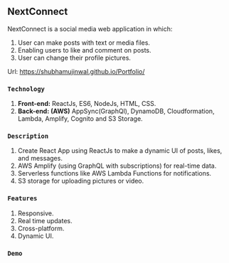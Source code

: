 ## NextConnect
NextConnect is a social media web application in which:
1. User can make posts with text or media files.
2. Enabling users to like and comment on posts.
3. User can change their profile pictures.

Url: https://shubhamujinwal.github.io/Portfolio/

### `Technology`
1. **Front-end:** ReactJs, ES6, NodeJs, HTML, CSS.
2. **Back-end: (AWS)** AppSync(GraphQl), DynamoDB, Cloudformation, Lambda, Amplify, Cognito and S3 Storage.

### `Description`
1. Create React App using ReactJs to make a dynamic UI of posts, likes, and messages.
2. AWS Amplify (using GraphQL with subscriptions) for real-time data.
3. Serverless functions like AWS Lambda Functions for notifications.
4. S3 storage for uploading pictures or video.

### `Features`
1. Responsive.
2. Real time updates.
3. Cross-platform.
4. Dynamic UI.

### `Demo`
